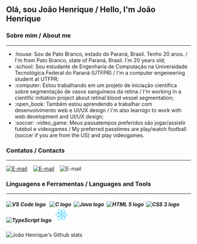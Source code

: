 <h2>Olá, sou João Henrique / Hello, I'm João Henrique</h2>

<h3>Sobre mim / About me</h3>

<hr></hr>

<ul>
    <li> :house: Sou de Pato Branco, estado do Paraná, Brasil. Tenho 20 anos. / I'm from Pato Branco, state of Paraná, Brasil. I'm 20 years old;</li>
    <li> :school: Sou estudante de Engenharia de Computação na Universidade Tecnológica Federal do Paraná (UTFPR) / I'm a computer engeneering student at UTFPR;</li>
    <li> :computer: Estou trabalhando em um projeto de iniciação científica sobre segmentação de vasos sanguíneos da retina / I'm working in a cientific initiation project about retinal blood vessel segmentation;</li>
    <li> :open_book: Também estou aprendendo a trabalhar com desenvolvimento web e UI/UX design / I'm also learnign to work with web development and UI/UX design;</li>
    <li> :soccer: :video_game: Meus passatempos preferidos são jogar/assistir futebol e videogames / My preferred passtimes are play/watch football (soccer if you are from the US) and play videogames.</li>
</ul>

<h3>Contatos / Contacts</h3>
<hr></hr>

[<img src="https://cdn-icons-png.flaticon.com/512/732/732200.png" alt="E-mail" height="40px">](mailto:joaohenriquepereiramachado@gmail.com)  &nbsp;&nbsp; [<img src="https://cdn-icons-png.flaticon.com/512/1384/1384063.png" alt="E-mail" height="40px">](https://www.instagram.com/joaohenrique.1505/) &nbsp;&nbsp;
<img src="https://camo.githubusercontent.com/c8a9c5b414cd812ad6a97a46c29af67239ddaeae08c41724ff7d945fb4c047e5/68747470733a2f2f6564656e742e6769746875622e696f2f537570657254696e7949636f6e732f696d616765732f7376672f6c696e6b6564696e2e737667" alt="E-mail" height="40px">

<h3> Linguagens e Ferramentas / Languages and Tools </h3>
<hr></hr>

<h5>
    <img src="https://raw.githubusercontent.com/yurijserrano/Github-Profile-Readme-Logos/f994c418a134b58c4aec11152f6a4a33fa89da26/text%20editors/vscode.svg" alt="VS Code logo" height = "40px">&nbsp;&nbsp;
    <img src="https://raw.githubusercontent.com/jmnote/z-icons/master/svg/c.svg" alt="C logo" height = "40px">&nbsp;
    <img src="https://cdn-icons-png.flaticon.com/512/226/226777.png" alt="Java logo" height = "40px">&nbsp;
    <img src="https://cdn-icons-png.flaticon.com/512/174/174854.png" alt="HTML 5 logo" height = "40px">&nbsp;
    <img src="https://cdn-icons-png.flaticon.com/512/732/732190.png" alt="CSS 3 logo" height = "40px">&nbsp;
    <img src="https://raw.githubusercontent.com/yurijserrano/Github-Profile-Readme-Logos/f994c418a134b58c4aec11152f6a4a33fa89da26/programming%20languages/typescript.svg" alt="TypeScript logo" height = "40px">&nbsp;
    <img src="https://raw.githubusercontent.com/github/explore/80688e429a7d4ef2fca1e82350fe8e3517d3494d/topics/react/react.png" alt="React logo" height = "40px">&nbsp;
</h5>

![João Henrique's Github stats](https://github-readme-stats.vercel.app/api?username=joaoHenriqueMachado&show_icons=true&theme=dark)


